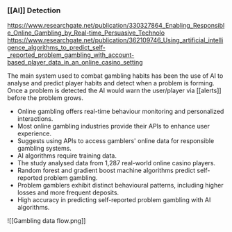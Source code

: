 ### [[AI]] Detection
https://www.researchgate.net/publication/330327864_Enabling_Responsible_Online_Gambling_by_Real-time_Persuasive_Technolo
https://www.researchgate.net/publication/362109746_Using_artificial_intelligence_algorithms_to_predict_self-_reported_problem_gambling_with_account-based_player_data_in_an_online_casino_setting

The main system used to combat gambling habits has been the use of AI to analyse and predict player habits and detect when a problem is forming. Once a problem is detected the AI would warn the user/player via [[alerts]] before the problem grows.

- Online gambling offers real-time behaviour monitoring and personalized interactions.
- Most online gambling industries provide their APIs to enhance user experience.
- Suggests using APIs to access gamblers' online data for responsible gambling systems.
- AI algorithms require training data.
- The study analysed data from 1,287 real-world online casino players.
- Random forest and gradient boost machine algorithms predict self-reported problem gambling.
- Problem gamblers exhibit distinct behavioural patterns, including higher losses and more frequent deposits.
- High accuracy in predicting self-reported problem gambling with AI algorithms.

![[Gambling data flow.png]]